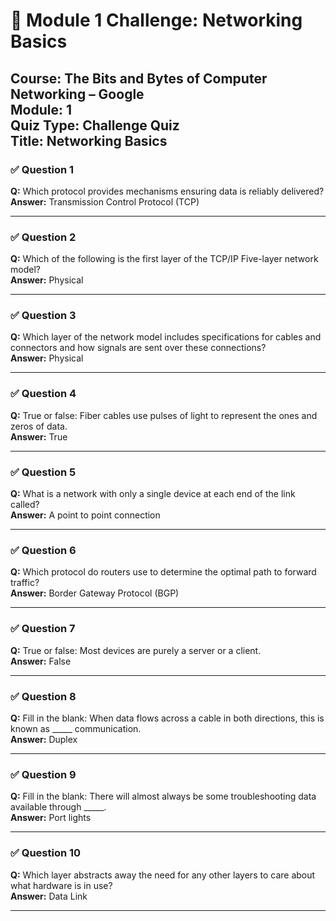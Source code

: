# 📘 Module 1 Challenge: Networking Basics  
**Course:** The Bits and Bytes of Computer Networking – Google  
**Module:** 1  
**Quiz Type:** Challenge Quiz  
**Title:** Networking Basics  
---

### ✅ Question 1  
**Q:** Which protocol provides mechanisms ensuring data is reliably delivered?  
**Answer:** Transmission Control Protocol (TCP)

---

### ✅ Question 2  
**Q:** Which of the following is the first layer of the TCP/IP Five-layer network model?  
**Answer:** Physical

---

### ✅ Question 3  
**Q:** Which layer of the network model includes specifications for cables and connectors and how signals are sent over these connections?  
**Answer:** Physical

---

### ✅ Question 4  
**Q:** True or false: Fiber cables use pulses of light to represent the ones and zeros of data.  
**Answer:** True

---

### ✅ Question 5  
**Q:** What is a network with only a single device at each end of the link called?  
**Answer:** A point to point connection

---

### ✅ Question 6  
**Q:** Which protocol do routers use to determine the optimal path to forward traffic?  
**Answer:** Border Gateway Protocol (BGP)

---

### ✅ Question 7  
**Q:** True or false: Most devices are purely a server or a client.  
**Answer:** False

---

### ✅ Question 8  
**Q:** Fill in the blank: When data flows across a cable in both directions, this is known as _____ communication.  
**Answer:** Duplex

---

### ✅ Question 9  
**Q:** Fill in the blank: There will almost always be some troubleshooting data available through _____.  
**Answer:** Port lights

---

### ✅ Question 10  
**Q:** Which layer abstracts away the need for any other layers to care about what hardware is in use?  
**Answer:** Data Link

---

